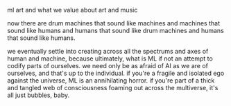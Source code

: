 ml art and what we value about art and music

now there are drum machines that sound like machines and machines that sound like humans and humans that sound like drum machines and humans that sound like humans.

we eventually settle into creating across all the spectrums and axes of human and machine, because ultimately, what is ML if not an attempt to codify parts of ourselves. we need only be as afraid of AI as we are of ourselves, and that's up to the individual. if you're a fragile and isolated ego against the universe, ML is an annihilating horror. if you're part of a thick and tangled web of consciousness foaming out across the multiverse, it's all just bubbles, baby.